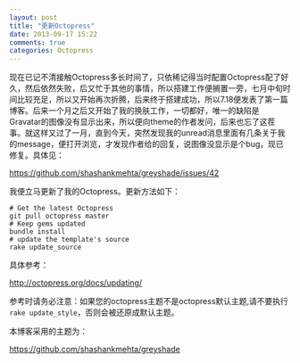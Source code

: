 ```yaml
---
layout: post
title: "更新Octopress"
date: 2013-09-17 15:22
comments: true
categories: Octopress
---
```


现在已记不清接触Octopress多长时间了，只依稀记得当时配置Octopress配了好久，然后依然失败，后又忙于其他的事情，所以搭建工作便搁置一旁，七月中旬时间比较充足，所以又开始再次折腾，后来终于搭建成功，所以7.18便发表了第一篇博客。后来一个月之后又开始了我的换肤工作，一切都好，唯一的缺陷是Gravatar的图像没有显示出来，所以便向theme的作者发问，后来也忘了这茬事。就这样又过了一月，直到今天，突然发现我的unread消息里面有几条关于我的message，便打开浏览，才发现作者给的回复，说图像没显示是个bug，现已修复。具体见：

https://github.com/shashankmehta/greyshade/issues/42

我便立马更新了我的Octopress。更新方法如下：
 
	# Get the latest Octopress
	git pull octopress master    
	# Keep gems updated
	bundle install               
	# update the template's source
	rake update_source            

具体参考：

http://octopress.org/docs/updating/

参考时请务必注意：如果您的octopress主题不是octopress默认主题,请不要执行`rake update_style`，否则会被还原成默认主题。


本博客采用的主题为：

https://github.com/shashankmehta/greyshade

